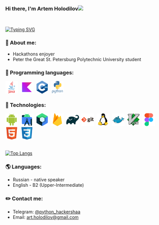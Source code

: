 
<h3 align="left">Hi there, I'm Artem Holodilov<img src="https://github.com/blackcater/blackcater/raw/main/images/Hi.gif" height="32"/></h3>
&nbsp;

[![Typing SVG](https://readme-typing-svg.herokuapp.com?font=Fira+Code&pause=1000&vCenter=true&width=435&height=31&lines=Kotlin+%26+Java+Android+developer)](https://git.io/typing-svg)

<h3>👤 About me:</h3>
<div>
<ul>
  <li>Hackathons enjoyer</li>
  <li>Peter the Great St. Petersburg Polytechnic University student</li>
</ul>
</div>

<div>
  <h3>🔨 Programming languages:</h3>
  <img src="https://github.com/devicons/devicon/blob/master/icons/java/java-original-wordmark.svg" title="Java" alt="Java" width="40" height="40"/>&nbsp;
  <img src="https://github.com/devicons/devicon/blob/master/icons/kotlin/kotlin-original.svg" title="Kotlin" alt="Kotlin" width="40" height="40"/>&nbsp;
  <img src="https://github.com/devicons/devicon/blob/master/icons/cplusplus/cplusplus-original.svg" title="C++" alt="C++" width="40" height="40"/>&nbsp;
  <img src="https://github.com/devicons/devicon/blob/master/icons/python/python-original-wordmark.svg" title="Python" alt="Python" width="40" height="40"/>&nbsp;
</div>
<div>
  <h3>🔧 Technologies:</h3>
  <img src="https://github.com/devicons/devicon/blob/master/icons/android/android-original.svg" title="Android" **alt="Android" width="40" height="40"/>&nbsp;
  <img src="https://github.com/devicons/devicon/blob/master/icons/androidstudio/androidstudio-original.svg" title="Android Studio" **alt="Android Studio" width="40" height="40"/>&nbsp;
  <img src="https://github.com/devicons/devicon/blob/master/icons/jetpackcompose/jetpackcompose-original.svg" title="Jetpack Compose" **alt="Jetpack Compose" width="40" height="40"/>&nbsp;
  <img src="https://github.com/devicons/devicon/blob/master/icons/firebase/firebase-original.svg" title="Firebase" **alt="Firebase" width="40" height="40"/>&nbsp;
  <img src="https://github.com/devicons/devicon/blob/master/icons/gradle/gradle-original.svg" title="Gradle" **alt="Gradle" width="40" height="40"/>&nbsp;
  <img src="https://github.com/devicons/devicon/blob/master/icons/git/git-original-wordmark.svg" title="Git" **alt="Git" width="40" height="40"/>&nbsp;
  <img src="https://github.com/devicons/devicon/blob/master/icons/linux/linux-original.svg" title="Linux" **alt="Linux" width="40" height="40"/>&nbsp;
  <img src="https://github.com/devicons/devicon/blob/master/icons/docker/docker-original.svg" title="Docker" **alt="Docker" width="40" height="40"/>&nbsp;
  <img src="https://github.com/devicons/devicon/blob/master/icons/vim/vim-original.svg" title="VIM" **alt="VIM" width="40" height="40"/>&nbsp;
  <img src="https://github.com/devicons/devicon/blob/master/icons/figma/figma-original.svg" title="Figma" **alt="Figma" width="40" height="40"/>&nbsp;
  <img src="https://github.com/devicons/devicon/blob/master/icons/html5/html5-original.svg" title="HTML" **alt="HTML" width="40" height="40"/>&nbsp;
   <img src="https://github.com/devicons/devicon/blob/master/icons/css3/css3-original.svg" title="CSS" **alt="CSS" width="40" 
height="40"/>&nbsp;
</div>
&nbsp;

[![Top Langs](https://github-readme-stats.vercel.app/api/top-langs/?username=HolodTema&layout=compact)](https://github.com/HolodTema/github-readme-stats)

<div>
  <h3>🌎 Languages:</h3>
  <ul>
    <li>Russian - native speaker</li>
    <li>English - B2 (Upper-Intermediate)</li>
  </ul>
</div>

<div>
  <h3>✏️ Contact me:</h3>
  <ul>
    <li>Telegram: <a href="https://t.me/python_hackershaa">@python_hackershaa</a></li>
    <li>Email: <a href="mailto:art.holodilov@gmail.com">art.holodilov@gmail.com</a></li>
  </ul>
</div>

